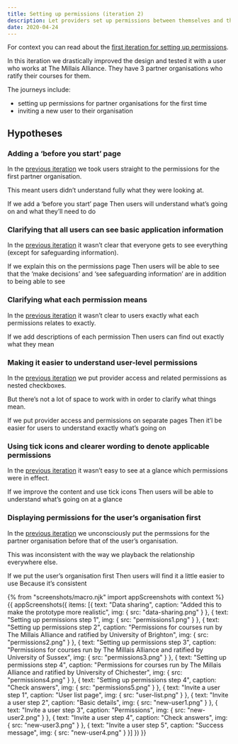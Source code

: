```yaml
---
title: Setting up permissions (iteration 2)
description: Let providers set up permissions between themselves and their partner organisations
date: 2020-04-24
---
```


For context you can read about the [first iteration for setting up permissions](/manage-teacher-training-applications/setting-up-permissions).

In this iteration we drastically improved the design and tested it with a user who works at The Millais Alliance. They have 3 partner organisations who ratify their courses for them.

The journeys include:

- setting up permissions for partner organisations for the first time
- inviting a new user to their organisation

## Hypotheses

### Adding a ‘before you start’ page

In the [previous iteration](/manage-teacher-training-applications/setting-up-permissions) we took users straight to the permissions for the first partner organisation.

This meant users didn’t understand fully what they were looking at.

If we add a ‘before you start’ page
Then users will understand what’s going on and what they’ll need to do

### Clarifying that all users can see basic application information

In the [previous iteration](/manage-teacher-training-applications/setting-up-permissions) it wasn’t clear that everyone gets to see everything (except for safeguarding information).

If we explain this on the permissions page
Then users will be able to see that the ‘make decisions’ and ‘see safeguarding information’ are in addition to being able to see

### Clarifying what each permission means

In the [previous iteration](/manage-teacher-training-applications/setting-up-permissions) it wasn’t clear to users exactly what each permissions relates to exactly.

If we add descriptions of each permission
Then users can find out exactly what they mean

### Making it easier to understand user-level permissions

In the [previous iteration](/manage-teacher-training-applications/setting-up-permissions) we put provider access and related permissions as nested checkboxes.

But there’s not a lot of space to work with in order to clarify what things mean.

If we put provider access and permissions on separate pages
Then it’l be easier for users to understand exactly what’s going on

### Using tick icons and clearer wording to denote applicable permissions

In the [previous iteration](/manage-teacher-training-applications/setting-up-permissions) it wasn’t easy to see at a glance which permissions were in effect.

If we improve the content and use tick icons
Then users will be able to understand what’s going on at a glance

### Displaying permissions for the user’s organisation first

In the [previous iteration](/manage-teacher-training-applications/setting-up-permissions) we unconsciously put the permssions for the partner organisation before that of the user’s organisation.

This was inconsistent with the way we playback the relationship everywhere else.

If we put the user’s organisation first
Then users will find it a little easier to use
Because it’s consistent

{% from "screenshots/macro.njk" import appScreenshots with context %}
{{ appScreenshots({
  items: [{
    text: "Data sharing",
    caption: "Added this to make the prototype more realistic",
    img: {
      src: "data-sharing.png"
    }
  }, {
    text: "Setting up permissions step 1",
    img: {
      src: "permissions1.png"
    }
  }, {
    text: "Setting up permissions step 2",
    caption: "Permissions for courses run by The Millais Alliance and ratified by University of Brighton",
    img: {
      src: "permissions2.png"
    }
  }, {
    text: "Setting up permissions step 3",
    caption: "Permissions for courses run by The Millais Alliance and ratified by University of Sussex",
    img: {
      src: "permissions3.png"
    }
  }, {
    text: "Setting up permissions step 4",
    caption: "Permissions for courses run by The Millais Alliance and ratified by University of Chichester",
    img: {
      src: "permissions4.png"
    }
  }, {
    text: "Setting up permissions step 4",
    caption: "Check answers",
    img: {
      src: "permissions5.png"
    }
  }, {
    text: "Invite a user step 1",
    caption: "User list page",
    img: {
      src: "user-list.png"
    }
  }, {
    text: "Invite a user step 2",
    caption: "Basic details",
    img: {
      src: "new-user1.png"
    }
  }, {
    text: "Invite a user step 3",
    caption: "Permissions",
    img: {
      src: "new-user2.png"
    }
  }, {
    text: "Invite a user step 4",
    caption: "Check answers",
    img: {
      src: "new-user3.png"
    }
  }, {
    text: "Invite a user step 5",
    caption: "Success message",
    img: {
      src: "new-user4.png"
    }
  }]
}) }}
